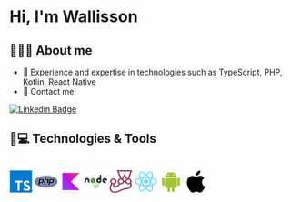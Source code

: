 <h1>Hi, I'm Wallisson</h1>

## 🙋🏾‍♂️ About me

- 💼 Experience and expertise in technologies such as TypeScript, PHP, Kotlin, React Native
- 💬 Contact me:

[![Linkedin Badge](https://img.shields.io/badge/-Wallisson-blue?style=flat&logo=Linkedin&logoColor=white&link=https://www.linkedin.com/in/wallisson-martins-/)](https://www.linkedin.com/in/wallisson-martins-/)

## 🚀💻 Technologies & Tools
<div style="display: inline_block"><br>
  <img align="center" alt="TypeScript" height="40" width="40" src="https://github.com/devicons/devicon/blob/master/icons/typescript/typescript-original.svg">
  <img align="center" alt="PHP" height="40" width="40" src="https://github.com/devicons/devicon/blob/master/icons/php/php-original.svg">
  <img align="center" alt="Kotlin" height="40" width="40" src="https://github.com/devicons/devicon/blob/master/icons/kotlin/kotlin-original.svg"> 
  <img align="center" alt="Node.js" height="40" width="40" src="https://github.com/devicons/devicon/blob/master/icons/nodejs/nodejs-original-wordmark.svg"> 
  <img align="center" alt="Jest" height="40" width="40" src="https://github.com/devicons/devicon/blob/master/icons/jest/jest-plain.svg">
  <img align="center" alt="React Native" height="40" width="40" src="https://github.com/devicons/devicon/blob/master/icons/react/react-original.svg"> 
  <img align="center" alt="Android" height="40" width="40" src="https://github.com/devicons/devicon/blob/master/icons/android/android-original.svg">
  <img align="center" alt="iOS" height="40" width="40" src="https://github.com/devicons/devicon/blob/master/icons/apple/apple-original.svg">
</div>
